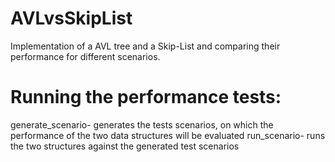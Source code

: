 # AVLvsSkipList
Implementation of a AVL tree and a Skip-List and comparing their performance for different scenarios.

# Running the performance tests: 
generate_scenario- generates the tests scenarios, on which the performance of the two data structures will be evaluated
run_scenario- runs the two structures against the generated test scenarios 
